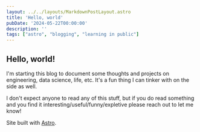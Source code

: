 ```yaml
---
layout: ../../layouts/MarkdownPostLayout.astro
title: 'Hello, world'
pubDate: '2024-05-22T00:00:00'
description: ''
tags: ["astro", "blogging", "learning in public"]
---
```

## Hello, world!

I'm starting this blog to document some thoughts and projects on engineering, data science, life, etc. It's a fun thing I can tinker with on the side as well.

I don't expect anyone to read any of this stuff, but if you do read something and you find it interesting/useful/funny/expletive please reach out to let me know!

Site built with [Astro](https://astro.build/).
